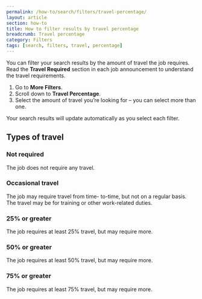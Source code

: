 ```yaml
---
permalink: /how-to/search/filters/travel-percentage/
layout: article
section: how-to
title: How to filter results by travel percentage
breadcrumb: Travel percentage
category: Filters
tags: [search, filters, travel, percentage]
---
```


You can filter your search results by the amount of travel the job requires.  Read the **Travel Required** section in each job announcement to understand the travel requirements.

1.	Go to **More Filters**.
2.	Scroll down to **Travel Percentage**.
3.	Select the amount of travel you’re looking for – you can select more than one.

Your search results will update automatically as you select each filter.

## Types of travel

### Not required
The job does not require any travel.
### Occasional travel
The job may require travel from time- to-time, but not on a regular basis. The travel may be for training or other work-related duties.
### 25% or greater
The job requires at least 25% travel, but may require more.
### 50% or greater
The job requires at least 50% travel, but may require more.
### 75% or greater
The job requires at least 75% travel, but may require more.
